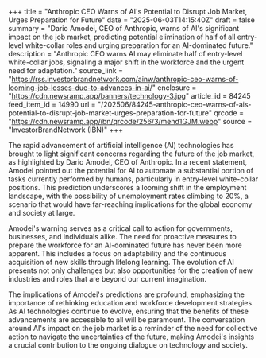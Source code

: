 +++
title = "Anthropic CEO Warns of AI's Potential to Disrupt Job Market, Urges Preparation for Future"
date = "2025-06-03T14:15:40Z"
draft = false
summary = "Dario Amodei, CEO of Anthropic, warns of AI's significant impact on the job market, predicting potential elimination of half of all entry-level white-collar roles and urging preparation for an AI-dominated future."
description = "Anthropic CEO warns AI may eliminate half of entry-level white-collar jobs, signaling a major shift in the workforce and the urgent need for adaptation."
source_link = "https://rss.investorbrandnetwork.com/ainw/anthropic-ceo-warns-of-looming-job-losses-due-to-advances-in-ai/"
enclosure = "https://cdn.newsramp.app/banners/technology-3.jpg"
article_id = 84245
feed_item_id = 14990
url = "/202506/84245-anthropic-ceo-warns-of-ais-potential-to-disrupt-job-market-urges-preparation-for-future"
qrcode = "https://cdn.newsramp.app/ibn/qrcode/256/3/mend1GJM.webp"
source = "InvestorBrandNetwork (IBN)"
+++

<p>The rapid advancement of artificial intelligence (AI) technologies has brought to light significant concerns regarding the future of the job market, as highlighted by Dario Amodei, CEO of Anthropic. In a recent statement, Amodei pointed out the potential for AI to automate a substantial portion of tasks currently performed by humans, particularly in entry-level white-collar positions. This prediction underscores a looming shift in the employment landscape, with the possibility of unemployment rates climbing to 20%, a scenario that would have far-reaching implications for the global economy and society at large.</p><p>Amodei's warning serves as a critical call to action for governments, businesses, and individuals alike. The need for proactive measures to prepare the workforce for an AI-dominated future has never been more apparent. This includes a focus on adaptability and the continuous acquisition of new skills through lifelong learning. The evolution of AI presents not only challenges but also opportunities for the creation of new industries and roles that are beyond our current imagination.</p><p>The implications of Amodei's predictions are profound, emphasizing the importance of rethinking education and workforce development strategies. As AI technologies continue to evolve, ensuring that the benefits of these advancements are accessible to all will be paramount. The conversation around AI's impact on the job market is a reminder of the need for collective action to navigate the uncertainties of the future, making Amodei's insights a crucial contribution to the ongoing dialogue on technology and society.</p>